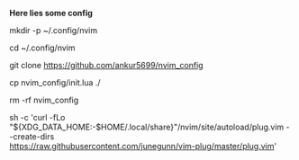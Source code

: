 **Here lies some config**


mkdir -p ~/.config/nvim

cd ~/.config/nvim

git clone https://github.com/ankur5699/nvim_config

cp nvim_config/init.lua ./

rm -rf nvim_config

sh -c 'curl -fLo "${XDG_DATA_HOME:-$HOME/.local/share}"/nvim/site/autoload/plug.vim --create-dirs \
       https://raw.githubusercontent.com/junegunn/vim-plug/master/plug.vim'
